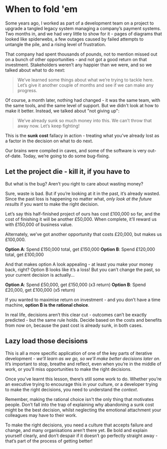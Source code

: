 # When to fold 'em

Some years ago, I worked as part of a development team on a project to upgrade a tangled legacy system managing a company’s payment systems. Two months in, and we had very little to show for it - pages of diagrams that looked like spiderwebs, a few outages caused by failed attempts to untangle the pile, and a rising level of frustration.

That company had spent thousands of pounds, not to mention missed out on a bunch of other opportunities - and not got a good return on that investment. Stakeholders weren’t any happier than we were, and so we talked about what to do next:

> We’ve learned some things about what we’re trying to tackle here. Let’s give it another couple of months and see if we can make any progress.

Of course, a month later, nothing had changed - it was the same team, with the same tools, and the same level of support. But we didn't look at how to make it better. Instead, we talked about "not giving up":

> We’ve already sunk so much money into this. We can’t throw that away now. Let’s keep fighting!

This is the **sunk cost** fallacy in action - treating what you’ve already lost as a factor in the decision on what to do next.

Our brains were compiled in caves, and some of the software is very out-of-date. Today, we’re going to do some bug-fixing.


## Let the project die - kill it, if you have to

But what is the bug? Aren’t you right to care about wasting money?

Sure, waste is bad. But if you’re looking at it in the past, it’s already wasted. Since the past loss is happening no matter what, *only look at the future results* if you want to make the right decision.

Let’s say this half-finished project of ours has cost £100,000 so far, and the cost of finishing it will be another £50,000. When complete, it’ll reward us with £150,000 of business value.

Alternately, we’ve got another opportunity that costs £20,000, but makes us £100,000.

**Option A**: Spend £150,000 total, get £150,000
**Option B**: Spend £120,000 total, get £100,000

And that makes option A look appealing - at least you make your money back, right? Option B looks like it’s a loss! But you can’t change the past, so your current decision is actually...

**Option A**: Spend £50,000, get £150,000 (x3 return)
**Option B**: Spend £20,000, get £100,000 (x5 return)

If you wanted to maximise return on investment - and you don’t have a time machine, **option B is the rational choice**.

In real life, decisions aren’t this clear cut - outcomes can’t be exactly predicted - but the same rule holds. Decide based on the costs and benefits from now on, because the past cost is already sunk, in both cases.

## Lazy load those decisions

This is all a more specific application of one of the key parts of iterative development - *we’ll learn as we go, so we’ll make better decisions later on*. It’s important to stop, breathe and reflect, even when you’re in the middle of work, or you’ll miss opportunities to make the right decisions.

Once you’ve learnt this lesson, there’s still some work to do. Whether you’re an executive trying to encourage this in your culture, or a developer trying to make the right decisions, you need to understand the *context*.

Remember, making the rational choice isn't the only thing that motivates people. Don’t fall into the trap of explaining why abandoning a sunk cost might be the best decision, whilst neglecting the emotional attachment your colleagues may have to their work.

To make the right decisions, you need a culture that accepts failure and change, and many organisations aren’t there yet. Be bold and explain yourself clearly, and don’t despair if it doesn’t go perfectly straight away - that’s part of the process of getting better!
